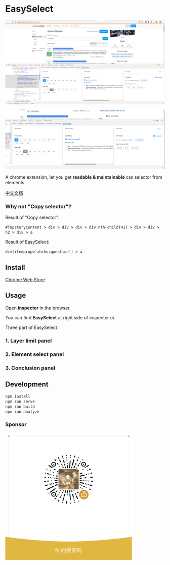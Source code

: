 # EasySelect

![](misc/example.png)

![](misc/example2.png)

A chrome extension, let you get **readable & maintainable** css selector from elements.

[中文文档](README_CN.md)

### Why not "Copy selector"?

Result of "Copy selector":

```
#TopstoryContent > div > div > div > div:nth-child(41) > div > div > h2 > div > a
```

Result of EasySelect:

```
div[itemprop='zhihu:question'] > a
```

## Install

[Chrome Web Store](https://chrome.google.com/webstore/detail/easy-select/emfpfmjldkffpibmfhdfmjdbkphccaom)

## Usage

Open **inspector** in the browser.

You can find **EasySelect** at right side of inspector ui.

Three part of EasySelect :

### 1. Layer limit panel

### 2. Element select panel

### 3. Conclusion panel

## Development
```
npm install
npm run serve
npm run build
npm run analyze
```

### Sponsor

![](misc/sponsor.png)
